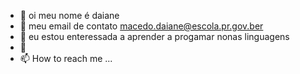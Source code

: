 - 👋 oi meu nome é daiane
- 👀 meu email de contato macedo.daiane@escola.pr.gov.ber
- 🌱 eu estou enteressada a aprender a progamar nonas linguagens
- 💞️ 
- 📫 How to reach me ...

<!---
daianeribeiro405/daianeribeiro405 is a ✨ special ✨ repository because its `README.md` (this file) appears on your GitHub profile.
You can click the Preview link to take a look at your changes.
--->
